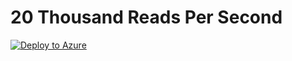 # 20 Thousand Reads Per Second

[![Deploy to Azure](https://aka.ms/deploytoazurebutton)](https://portal.azure.com/#create/Microsoft.Template/uri/https%3A%2F%2Fraw.githubusercontent.com%2FRaviTella%2FBenckmarking%2Fmain%2Fcosmos%2Fsql%2Ftools%2Fjava%2Fycsb%2Frecipes%2Fread%2F20-thousand-rps-read%2Fazuredeploy.json)
